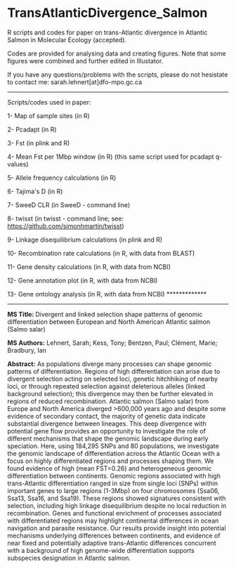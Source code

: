 # TransAtlanticDivergence_Salmon

R scripts and codes for paper on trans-Atlantic divergence in Atlantic Salmon in Molecular Ecology (accepted).

Codes are provided for analysing data and creating figures. Note that some figures were combined and further edited in Illustator.

If you have any questions/problems with the scripts, please do not hesistate to contact me: sarah.lehnert[at]dfo-mpo.gc.ca

-----

Scripts/codes used in paper:

1- Map of sample sites (in R)

2- Pcadapt (in R)

3- Fst (in plink and R)

4- Mean Fst per 1Mbp window (in R) (this same script used for pcadapt q-values)

5- Allele frequency calculations (in R)

6- Tajima's D (in R)

7- SweeD CLR (in SweeD - command line)

8- twisst (in twisst - command line; see: https://github.com/simonhmartin/twisst)

9- Linkage disequilibrium calculations (in plink and R)

10- Recombination rate calculations (in R, with data from BLAST)

11- Gene density calculations (in R, with data from NCBI)

12- Gene annotation plot (in R, with data from NCBI)

13- Gene ontology analysis (in R, with data from NCBI) *************

-----

<b>MS Title: </b>Divergent and linked selection shape patterns of genomic differentiation between European and North American Atlantic salmon (Salmo salar)

<b>MS Authors:</b> Lehnert, Sarah; Kess, Tony; Bentzen, Paul; Clément, Marie; Bradbury, Ian

<b>Abstract:</b> As populations diverge many processes can shape genomic patterns of differentiation. Regions of high differentiation can arise due to divergent selection acting on selected loci, genetic hitchhiking of nearby loci, or through repeated selection against deleterious alleles (linked background selection); this divergence may then be further elevated in regions of reduced recombination. Atlantic salmon (Salmo salar) from Europe and North America diverged >600,000 years ago and despite some evidence of secondary contact, the majority of genetic data indicate substantial divergence between lineages. This deep divergence with potential gene flow provides an opportunity to investigate the role of different mechanisms that shape the genomic landscape during early speciation. Here, using 184,295 SNPs and 80 populations, we investigate the genomic landscape of differentiation across the Atlantic Ocean with a focus on highly differentiated regions and processes shaping them. We found evidence of high (mean FST=0.26) and heterogeneous genomic differentiation between continents. Genomic regions associated with high trans-Atlantic differentiation ranged in size from single loci (SNPs) within important genes to large regions (1-3Mbp) on four chromosomes (Ssa06, Ssa13, Ssa16, and Ssa19). These regions showed signatures consistent with selection, including high linkage disequilibrium despite no local reduction in recombination. Genes and functional enrichment of processes associated with differentiated regions may highlight continental differences in ocean navigation and parasite resistance. Our results provide insight into potential mechanisms underlying differences between continents, and evidence of near fixed and potentially adaptive trans-Atlantic differences concurrent with a background of high genome-wide differentiation supports subspecies designation in Atlantic salmon.
